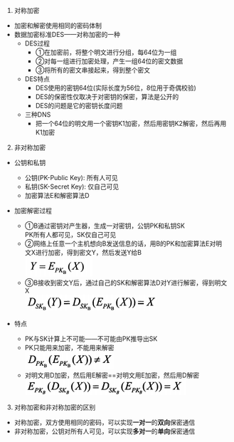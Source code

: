 1. 对称加密   
* 加密和解密使用相同的密码体制   
* 数据加密标准DES——对称加密的一种   
   * DES过程
     * ①在加密前，将整个明文进行分组，每64位为一组
     * ②对每一组进行加密处理，产生一组64位的密文数据
     * ③将所有的密文串接起来，得到整个密文  
   * DES特点
     * DES使用的密钥64位(实际长度为56位，8位用于奇偶校验)  
     * DES的保密性仅取决于对密钥的保密，算法是公开的  
     * DES的问题是它的密钥长度问题   
   * 三种DNS  
     * 把一个64位的明文用一个密钥K1加密，然后用密钥K2解密，然后再用K1加密  
    
2. 非对称加密  
* 公钥和私钥  
   * 公钥(PK-Public Key): 所有人可见   
   * 私钥(SK-Secret Key): 仅自己可见   
   * 加密算法E和解密算法D 
* 加密解密过程   
   * ①B通过密钥对产生器，生成一对密钥，公钥PK和私钥SK    
       PK所有人都可见，SK仅自己可见
   * ②网络上任意一个主机想向B发送信息的话，用B的PK和加密算法E对明文X进行加密，得到密文Y，然后发送Y给B   
     ![alt 属性文本](../p/img_1.png)   
   * ③B接收到密文Y后，通过自己的SK和解密算法D对Y进行解密，得到明文X   
     ![alt 属性文本](../p/img_2.png)    
     
* 特点
   * PK与SK计算上不可能——不可能由PK推导出SK
   * PK只能用来加密，不能用来解密    
     ![alt 属性文本](../p/img_3.png)
   * 对明文用D加密，然后用E解密==对明文用E加密，然后用D解密   
     ![alt 属性文本](../p/img_4.png)    
     

3. 对称加密和非对称加密的区别   
* 对称加密，双方使用相同的密码，可以实现**一对一**的**双向**保密通信   
* 非对称加密，公钥对所有人可见，可以实现**多对一**的**单向**保密通信